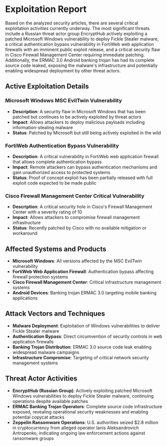 # Exploitation Report

Based on the analyzed security articles, there are several critical exploitation activities currently underway. The most significant threats include a Russian threat actor group EncryptHub actively exploiting a patched Microsoft Windows vulnerability to deploy Fickle Stealer malware, a critical authentication bypass vulnerability in FortiWeb web application firewalls with an imminent public exploit release, and a critical security flaw in Cisco Firewall Management Center requiring immediate patching. Additionally, the ERMAC 3.0 Android banking trojan has had its complete source code leaked, exposing the malware's infrastructure and potentially enabling widespread deployment by other threat actors.

## Active Exploitation Details

### Microsoft Windows MSC EvilTwin Vulnerability
- **Description**: A security flaw in Microsoft Windows that has been patched but continues to be actively exploited by threat actors
- **Impact**: Allows attackers to deploy malicious payloads including information-stealing malware
- **Status**: Patched by Microsoft but still being actively exploited in the wild

### FortiWeb Authentication Bypass Vulnerability
- **Description**: A critical vulnerability in FortiWeb web application firewall that allows complete authentication bypass
- **Impact**: Remote attackers can bypass authentication mechanisms and gain unauthorized access to protected systems
- **Status**: Proof of concept exploit has been partially released with full exploit code expected to be made public

### Cisco Firewall Management Center Critical Vulnerability
- **Description**: A critical security hole in Cisco's Firewall Management Center with a severity rating of 10
- **Impact**: Allows attackers to compromise firewall management infrastructure
- **Status**: Recently patched by Cisco with no available mitigation or workaround

## Affected Systems and Products

- **Microsoft Windows**: All versions affected by the MSC EvilTwin vulnerability
- **FortiWeb Web Application Firewall**: Authentication bypass affecting firewall protection systems
- **Cisco Firewall Management Center**: Critical infrastructure management systems
- **Android Devices**: Banking trojan ERMAC 3.0 targeting mobile banking applications

## Attack Vectors and Techniques

- **Malware Deployment**: Exploitation of Windows vulnerabilities to deliver Fickle Stealer malware
- **Authentication Bypass**: Direct circumvention of security controls in web application firewalls
- **Banking Trojan Distribution**: ERMAC 3.0 source code leak enabling widespread malware campaigns
- **Infrastructure Compromise**: Targeting of critical network security management systems

## Threat Actor Activities

- **EncryptHub (Russian Group)**: Actively exploiting patched Microsoft Windows vulnerabilities to deploy Fickle Stealer malware, continuing operations despite available patches
- **ERMAC Banking Trojan Operators**: Complete source code infrastructure exposed, revealing operational security weaknesses and enabling potential copycat attacks
- **Zeppelin Ransomware Operations**: U.S. authorities seized $2.8 million in cryptocurrency from alleged operator Ianis Aleksandrovich Antropenko, indicating ongoing law enforcement actions against ransomware groups